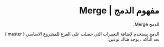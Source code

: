 
<div dir = rtl > 
  
 <h1>  مفهوم الدمج | Merge </h1> 

<p>

الدمج Merge:

‏الدمج يستخدم لإضافة التغييرات التي حصلت على الفرع للمشروع الاساسي ( master ) بعد التأكد ، يوجد هناك نوعين:


</p>
   


   


  </dir >
